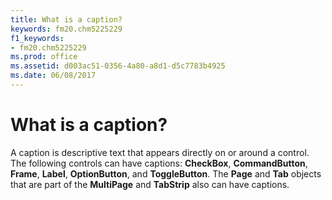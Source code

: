 ```yaml
---
title: What is a caption?
keywords: fm20.chm5225229
f1_keywords:
- fm20.chm5225229
ms.prod: office
ms.assetid: d003ac51-0356-4a80-a8d1-d5c7783b4925
ms.date: 06/08/2017
---
```



# What is a caption?

A caption is descriptive text that appears directly on or around a control. The following controls can have captions: **CheckBox**, **CommandButton**, **Frame**, **Label**, **OptionButton**, and **ToggleButton**. The **Page** and **Tab** objects that are part of the **MultiPage** and **TabStrip** also can have captions.


